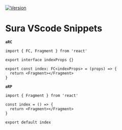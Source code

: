  [![Version](https://vsmarketplacebadge.apphb.com/version-short/asurraa.sura-code-snippets.svg)](https://marketplace.visualstudio.com/items?itemName=asurraa.sura-code-snippets)
# Sura VScode Snippets

**`aRC`**

```tsx
import { FC, Fragment } from 'react'

export interface indexProps {}

export const index: FC<indexProps> = (props) => {
  return <Fragment></Fragment>
}
```

**`aRP`**

```tsx
import { Fragment } from 'react'

const index = () => {
  return <Fragment></Fragment>
}

export default index
```
